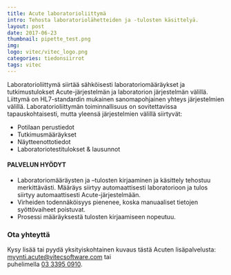 ```yaml
---
title: Acute laboratorioliittymä
intro: Tehosta laboratoriolähetteiden ja -tulosten käsittelyä.
layout: post
date: 2017-06-23
thumbnail: pipette_test.png
img: 
logo: vitec/vitec_logo.png
categories: tiedonsiirrot
tags: vitec
---
```


Laboratorioliittymä siirtää sähköisesti laboratoriomääräykset ja tutkimustulokset Acute-järjestelmän ja
laboratorion järjestelmän välillä. Liittymä on HL7-standardin mukainen sanomapohjainen yhteys järjestelmien välillä. 
Laboratorioliittymän toiminnallisuus on sovitettavissa tapauskohtaisesti, mutta yleensä järjestelmien välillä siirtyvät:

- Potilaan perustiedot
- Tutkimusmääräykset
- Näytteenottotiedot
- Laboratoriotestitulokset &amp; lausunnot

#### PALVELUN HYÖDYT

- Laboratoriomääräysten ja –tulosten kirjaaminen ja käsittely tehostuu merkittävästi.
Määräys siirtyy automaattisesti laboratorioon ja tulos siirtyy automaattisesti Acute-järjestelmään.
-  Virheiden todennäköisyys pienenee, koska manuaaliset tietojen syöttövaiheet poistuvat.
-  Prosessi määräyksestä tulosten kirjaamiseen nopeutuu.

### Ota yhteyttä

Kysy lisää tai pyydä yksityiskohtainen kuvaus tästä Acuten lisäpalvelusta: 
[myynti.acute@vitecsoftware.com](mailto://myynti.acute@vitecsoftware.com) tai  
puhelimella [03 3395 0910](tel://+358333950910).
